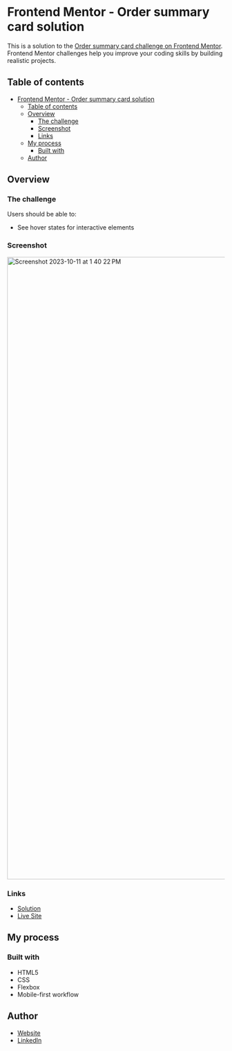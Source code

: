 # Frontend Mentor - Order summary card solution

This is a solution to the [Order summary card challenge on Frontend Mentor](https://www.frontendmentor.io/challenges/order-summary-component-QlPmajDUj). Frontend Mentor challenges help you improve your coding skills by building realistic projects. 

## Table of contents

- [Frontend Mentor - Order summary card solution](#frontend-mentor---order-summary-card-solution)
  - [Table of contents](#table-of-contents)
  - [Overview](#overview)
    - [The challenge](#the-challenge)
    - [Screenshot](#screenshot)
    - [Links](#links)
  - [My process](#my-process)
    - [Built with](#built-with)
  - [Author](#author)

## Overview

### The challenge

Users should be able to:

- See hover states for interactive elements

### Screenshot
<img width="1440" alt="Screenshot 2023-10-11 at 1 40 22 PM" src="https://github.com/dev-rome/Order-Summary-Component/assets/84602714/0a7c7a8b-1848-45a1-b7ad-04e813a38c03">

### Links

- [Solution](https://www.frontendmentor.io/solutions/responsive-ordersummarycomponent-using-html-css-flexbox-K0H7yppUvQ)
- [Live Site](https://resplendent-gumption-0c0496.netlify.app/)

## My process

### Built with

- HTML5
- CSS
- Flexbox
- Mobile-first workflow

## Author

- [Website]([https://www.your-site.com](https://jeromehaynes.com/))
- [LinkedIn]([https://www.twitter.com/yourusername](https://www.linkedin.com/in/jerome-haynes/))
